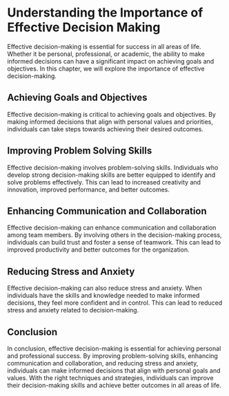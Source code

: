Understanding the Importance of Effective Decision Making
==================================================================================

Effective decision-making is essential for success in all areas of life. Whether it be personal, professional, or academic, the ability to make informed decisions can have a significant impact on achieving goals and objectives. In this chapter, we will explore the importance of effective decision-making.

Achieving Goals and Objectives
------------------------------

Effective decision-making is critical to achieving goals and objectives. By making informed decisions that align with personal values and priorities, individuals can take steps towards achieving their desired outcomes.

Improving Problem Solving Skills
--------------------------------

Effective decision-making involves problem-solving skills. Individuals who develop strong decision-making skills are better equipped to identify and solve problems effectively. This can lead to increased creativity and innovation, improved performance, and better outcomes.

Enhancing Communication and Collaboration
-----------------------------------------

Effective decision-making can enhance communication and collaboration among team members. By involving others in the decision-making process, individuals can build trust and foster a sense of teamwork. This can lead to improved productivity and better outcomes for the organization.

Reducing Stress and Anxiety
---------------------------

Effective decision-making can also reduce stress and anxiety. When individuals have the skills and knowledge needed to make informed decisions, they feel more confident and in control. This can lead to reduced stress and anxiety related to decision-making.

Conclusion
----------

In conclusion, effective decision-making is essential for achieving personal and professional success. By improving problem-solving skills, enhancing communication and collaboration, and reducing stress and anxiety, individuals can make informed decisions that align with personal goals and values. With the right techniques and strategies, individuals can improve their decision-making skills and achieve better outcomes in all areas of life.
